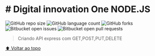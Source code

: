 # # Digital innovation One NODE.JS

![GitHub repo size](https://img.shields.io/github/repo-size/luanvictorms/CursoeEmVideoJavascript)
![GitHub language count](https://img.shields.io/github/languages/count/luanvictorms/CursoeEmVideoJavascript)
![GitHub forks](https://img.shields.io/github/forks/luanvictorms/CursoeEmVideoJavascript)
![Bitbucket open issues](https://img.shields.io/bitbucket/issues/luanvictorms/CursoeEmVideoJavascript)
![Bitbucket open pull requests](https://img.shields.io/bitbucket/pr-raw/luanvictorms/CursoeEmVideoJavascript)


> Criando API express com GET,POST,PUT,DELETE


[⬆ Voltar ao topo](#nome-do-projeto)<br>
